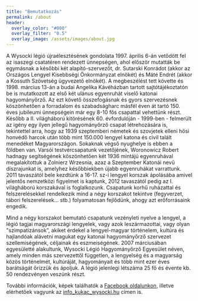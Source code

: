 ```yaml
---
title: "Bemutatkozás"
permalink: /about
header:
  overlay_color: "#000"
  overlay_filter: "0.5"
  overlay_image: /assets/images/about.jpg
---
```


A Wysocki légió újraélesztésének gondolata 1997. április 6-án vetődött fel az isaszegi csatatéren rendezett ünnepségen, ahol először mutatták be egymásnak a későbbi két alapító-szervezőt, dr. Sutarski Konrádot (akkor az Országos Lengyel Kisebbségi Önkormányzat elnökét) és Máté Endrét (akkor a Kossuth Szövetség ügyvezető elnökét). A megbeszélést tett követte és 1998. március 13-án a budai Angelika Kávéházban tartott sajtótájékoztatón be is mutatkozott az első két ulánus egyenruhát viselő katonai hagyományőrző. Az ezt követő összefogásnak és gyors szervezésnek köszönhetően a forradalom és szabadságharc másfél éven át tartó 150. éves jubileumi ünnepségein már egy 8-10 fős csapattal vehettünk részt. Később a II. világháború kitörésének 60. évfordulóján - 1999-ben - felmerült az igény egy ilyen jellegű hagyományőrző csapat létrehozására is, tekintettel arra, hogy az 1939 szeptemberi németek és szovjetek elleni hősi honvédő harcok után több mint 150.000 lengyel katona és civil talált menedéket Magyarországon. Sokaknak végső nyughelye is ebben a földben van. Varsói testvércsapatunk vezetőjének, Woronowicz Robert hadnagy segítségének köszönhetően két 1936 mintájú egyenruhával megalakítottuk a Zolnierz Wrzesnia, azaz a Szeptember Katonái nevű díszrajunkat is, amelyhez későbbiekben újabb egyenruhákat varrattunk. 2011 tavaszától bele kezdtünk a 16-17. sz-i lengyel korszak ápolásába amivel jelentős nemzetközi figyelmet is kaptunk, 2012 tavaszától pedig  az I. világháború korszakával is foglalkozunk.  Csapatunk korhű ruházattal és felszerelésekkel rendelkezik mind a négy korszakot tekintve (fegyverzet, tábori felszerelések… stb.) folyamatosan fejlődünk, ahogy azt erőforrásaink engedik.

Mind a négy korszakot bemutató csapatunk vezényleti nyelve a lengyel, a légió tagjai magyarországi lengyelek, vagy azok leszármazottai, vagy olyan "szimpatizánsok”, akiket érdekel a lengyel-magyar történelem, kultúra és hajlandóak alávetni magukat egy katonai hagyományőrző szervezet szellemiségének, céljainak és eszmeiségének.
2007 márciusában egyesületté alakultunk, Wysocki Légió Hagyományőrző Egyesület néven, amely minden más szervezettől független, a lengyelség és a magyarság közös történelmét, kultúráját, hagyományait és több mint ezer éves barátságát őrizzük és ápoljuk. A légió jelenlegi létszáma 25 fő és évente kb. 50 rendezvényen veszünk részt.

További információk, képek találhatók a [Facebook oldalunkon](http://facebook.com/wysockilegio), illetve elérhetőek vagyunk az [info_kukac_wysocki.hu](mailto:info_kukac_wysocki.hu) címen is.
